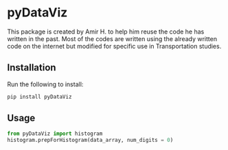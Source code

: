 # pyDataViz
This package is created by Amir H. to help him reuse the code he has written in the past. Most of the codes are written using the already written code on the internet but modified for specific use in Transportation studies. 
## Installation
Run the following to install:
```python
pip install pyDataViz
```
## Usage
```python
from pyDataViz import histogram
histogram.prepForHistogram(data_array, num_digits = 0)
```
